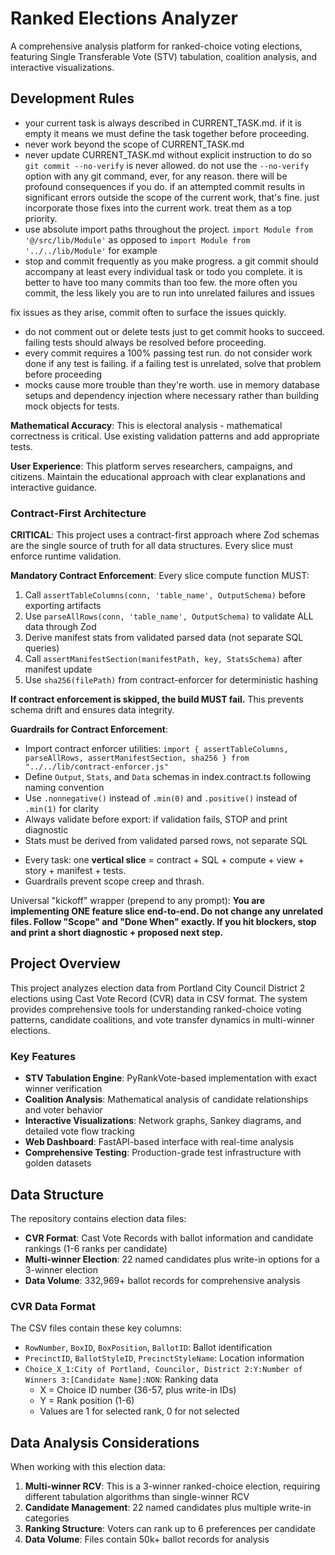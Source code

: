 # Ranked Elections Analyzer

A comprehensive analysis platform for ranked-choice voting elections, featuring Single Transferable Vote (STV) tabulation, coalition analysis, and interactive visualizations.

## Development Rules

- your current task is always described in CURRENT_TASK.md. if it is empty it means we must define the task together before proceeding.
- never work beyond the scope of CURRENT_TASK.md
- never update CURRENT_TASK.md without explicit instruction to do so
`git commit --no-verify` is never allowed. do not use the `--no-verify` option with any git command, ever, for any reason. there will be profound consequences if you do. if an attempted commit results in significant errors outside the scope of the current work, that's fine. just incorporate those fixes into the current work. treat them as a top priority.
- use absolute import paths throughout the project. `import Module from '@/src/lib/Module'` as opposed to `import Module from '../../lib/Module'` for example
- stop and commit frequently as you make progress. a git commit should accompany at least every individual task or todo you complete. it is better to have too many commits than too few. the more often you commit, the less likely you are to run into unrelated failures and issues

fix issues as they arise, commit often to surface the issues quickly.

- do not comment out or delete tests just to get commit hooks to succeed. failing tests should always be resolved before proceeding.
- every commit requires a 100% passing test run. do not consider work done if any test is failing. if a failing test is unrelated, solve that problem before proceeding
- mocks cause more trouble than they're worth. use in memory database setups and dependency injection where necessary rather than building mock objects for tests.

**Mathematical Accuracy**: This is electoral analysis - mathematical correctness is critical. Use existing validation patterns and add appropriate tests.

**User Experience**: This platform serves researchers, campaigns, and citizens. Maintain the educational approach with clear explanations and interactive guidance.

### Contract-First Architecture

**CRITICAL**: This project uses a contract-first approach where Zod schemas are the single source of truth for all data structures. Every slice must enforce runtime validation.

**Mandatory Contract Enforcement**: Every slice compute function MUST:
1. Call `assertTableColumns(conn, 'table_name', OutputSchema)` before exporting artifacts
2. Use `parseAllRows(conn, 'table_name', OutputSchema)` to validate ALL data through Zod
3. Derive manifest stats from validated parsed data (not separate SQL queries)
4. Call `assertManifestSection(manifestPath, key, StatsSchema)` after manifest update
5. Use `sha256(filePath)` from contract-enforcer for deterministic hashing

**If contract enforcement is skipped, the build MUST fail.** This prevents schema drift and ensures data integrity.

**Guardrails for Contract Enforcement**:
- Import contract enforcer utilities: `import { assertTableColumns, parseAllRows, assertManifestSection, sha256 } from "../../lib/contract-enforcer.js"`
- Define `Output`, `Stats`, and `Data` schemas in index.contract.ts following naming convention
- Use `.nonnegative()` instead of `.min(0)` and `.positive()` instead of `.min(1)` for clarity
- Always validate before export: if validation fails, STOP and print diagnostic
- Stats must be derived from validated parsed rows, not separate SQL

* Every task: one **vertical slice** = contract + SQL + compute + view + story + manifest + tests.
* Guardrails prevent scope creep and thrash.

Universal "kickoff" wrapper (prepend to any prompt): **You are implementing ONE feature slice end-to-end. Do not change any unrelated files. Follow "Scope" and "Done When" exactly. If you hit blockers, stop and print a short diagnostic + proposed next step.**

## Project Overview

This project analyzes election data from Portland City Council District 2 elections using Cast Vote Record (CVR) data in CSV format. The system provides comprehensive tools for understanding ranked-choice voting patterns, candidate coalitions, and vote transfer dynamics in multi-winner elections.

### Key Features

- **STV Tabulation Engine**: PyRankVote-based implementation with exact winner verification
- **Coalition Analysis**: Mathematical analysis of candidate relationships and voter behavior
- **Interactive Visualizations**: Network graphs, Sankey diagrams, and detailed vote flow tracking
- **Web Dashboard**: FastAPI-based interface with real-time analysis
- **Comprehensive Testing**: Production-grade test infrastructure with golden datasets

## Data Structure

The repository contains election data files:
- **CVR Format**: Cast Vote Records with ballot information and candidate rankings (1-6 ranks per candidate)
- **Multi-winner Election**: 22 named candidates plus write-in options for a 3-winner election
- **Data Volume**: 332,969+ ballot records for comprehensive analysis

### CVR Data Format

The CSV files contain these key columns:
- `RowNumber`, `BoxID`, `BoxPosition`, `BallotID`: Ballot identification
- `PrecinctID`, `BallotStyleID`, `PrecinctStyleName`: Location information
- `Choice_X_1:City of Portland, Councilor, District 2:Y:Number of Winners 3:[Candidate Name]:NON`: Ranking data
  - X = Choice ID number (36-57, plus write-in IDs)
  - Y = Rank position (1-6)
  - Values are 1 for selected rank, 0 for not selected

## Data Analysis Considerations

When working with this election data:

1. **Multi-winner RCV**: This is a 3-winner ranked-choice election, requiring different tabulation algorithms than single-winner RCV
2. **Candidate Management**: 22 named candidates plus multiple write-in categories
3. **Ranking Structure**: Voters can rank up to 6 preferences per candidate
4. **Data Volume**: Files contain 50k+ ballot records for analysis

